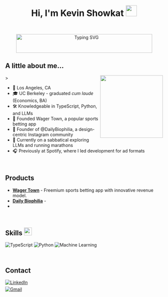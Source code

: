<h1 align="center"><b>Hi, I'm Kevin Showkat </b><img src="https://github-production-user-asset-6210df.s3.amazonaws.com/14299939/262521377-051f28d4-9d19-44a4-ad70-db697d784001.gif?X-Amz-Algorithm=AWS4-HMAC-SHA256&X-Amz-Credential=AKIAVCODYLSA53PQK4ZA%2F20240511%2Fus-east-1%2Fs3%2Faws4_request&X-Amz-Date=20240511T204553Z&X-Amz-Expires=300&X-Amz-Signature=3b3b71dd36a2e1c9f415017a812094ce9b81191710e4d9b6a9eb0587d2c0d3ff&X-Amz-SignedHeaders=host&actor_id=162640904&key_id=0&repo_id=681838903" width="35"></h1>
<br/>
<p align="center">
  <img src="https://readme-typing-svg.demolab.com?font=Fira+Code&weight=500&size=24&duration=1800&pause=800&center=true&random=false&width=435&color=29AB87&lines=Product+Manager;Founder;LLM+enthusiast;Biophilic+Designer" alt="Typing SVG" style="height: 60px; width: 435px;">
</p>


## **A little about me...**
<picture> <img align="right" src="https://github.com/kshowkat-ctrl/gpt-ig-boost/blob/main/itkev.png" width = 200px> ></picture>

- 📍 Los Angeles, CA
- 🎓 UC Berkeley - graduated _cum laude_ (Economics, BA)
- 🛠️ Knowledgeable in TypeScript, Python, and LLMs
- 🚀 Founded Wager Town, a popular sports betting app
- 🌿 Founder of @DailyBiophilia, a design-centric Instagram community
- 🌱 Currently on a sabbatical exploring LLMs and running marathons
- 🎧 Previously at Spotify, where I led development for ad formats
<br/>

## <b>Products</b>

- **[Wager Town](https://github.com/YourGitHub/WagerTown)** - Freemium sports betting app with innovative revenue model.
- **[Daily Biophilia](https://github.com/YourGitHub/ZipRecruiterOptimization)** -
- 
<br/>

## <b>Skills </b><img src="https://media2.giphy.com/media/QssGEmpkyEOhBCb7e1/giphy.gif?cid=ecf05e47a0n3gi1bfqntqmob8g9aid1oyj2wr3ds3mg700bl&rid=giphy.gif" width="25">

![TypeScript](https://img.shields.io/badge/TypeScript-%23007ACC.svg?style=for-the-badge&logo=typescript&logoColor=white)
![Python](https://img.shields.io/badge/Python-%3776AB.svg?style=for-the-badge&logo=python&logoColor=white)
![Machine Learning](https://img.shields.io/badge/Machine_Learning-%23FF6F00.svg?style=for-the-badge&logo=MachineLearning&logoColor=white)

<br/>

## <b>Contact</b>


<div align='left'>

<a href="https://www.linkedin.com/in/kevinshowkat/" target="_blank">
<img src="https://img.shields.io/badge/LinkedIn-%230077B5.svg?style=for-the-badge&logo=linkedin&logoColor=white" alt="LinkedIn" style="margin-bottom: 5px;"/>
</a>

<br>

<a href="mailto:kevinshowkat.professional@gmail.com" target="_blank">
<img src="https://img.shields.io/badge/Gmail-%23EA4335.svg?style=for-the-badge&logo=gmail&logoColor=white" alt="Gmail" style="margin-bottom: 5px;" />
</a>

<br>

<!-- Add any other badges here -->
<!-- Example: Dev.to -->
<!-- <a href="https://dev.to/kevinshowkat" target="_blank">
<img src="https://img.shields.io/badge/Dev.to-0A0A0A?style=for-the-badge&logo=dev.to&logoColor=white" alt="Dev.to" style="margin-bottom: 5px;" />
</a> -->

</div>

<br>
